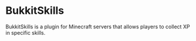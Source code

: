 BukkitSkills
============

BukkitSkills is a plugin for Minecraft servers that allows players to collect XP in specific skills.
